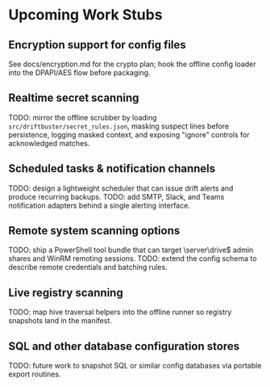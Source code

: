 # Upcoming Work Stubs

## Encryption support for config files
See docs/encryption.md for the crypto plan; hook the offline config loader into the DPAPI/AES flow before packaging.

## Realtime secret scanning
TODO: mirror the offline scrubber by loading `src/driftbuster/secret_rules.json`, masking suspect lines before persistence, logging masked context, and exposing "ignore" controls for acknowledged matches.

## Scheduled tasks & notification channels
TODO: design a lightweight scheduler that can issue drift alerts and produce recurring backups.
TODO: add SMTP, Slack, and Teams notification adapters behind a single alerting interface.

## Remote system scanning options
TODO: ship a PowerShell tool bundle that can target \\server\drive$ admin shares and WinRM remoting sessions.
TODO: extend the config schema to describe remote credentials and batching rules.

## Live registry scanning
TODO: map hive traversal helpers into the offline runner so registry snapshots land in the manifest.

## SQL and other database configuration stores
TODO: future work to snapshot SQL or similar config databases via portable export routines.
